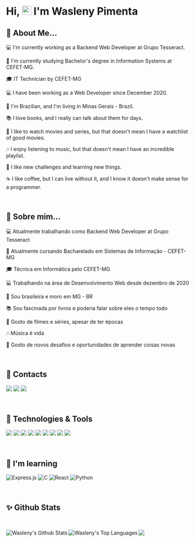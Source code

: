 # Hi, <img src="https://media.giphy.com/media/hvRJCLFzcasrR4ia7z/giphy.gif" height="25px"> I'm Wasleny Pimenta

## :woman: About Me...
:computer: I'm currently working as a Backend Web Developer at Grupo Tesseract.

:book: I'm currently studying Bachelor's degree in Information Systems at CEFET-MG.

:mortar_board: IT Technician by CEFET-MG

:computer: I have been working as a Web Developer since December 2020.

:city_sunset: I'm Brazilian, and I'm living in Minas Gerais - Brazil.

:books: I love books, and I really can talk about them for days.

:movie_camera: I like to watch movies and series, but that doesn't mean I have a watchlist of good movies.

:notes: I enjoy listening to music, but that doesn't mean I have an incredible playlist.

:rocket: I like new challenges and learning new things.

:coffee: I like coffee, but I can live without it, and I know it doesn't make sense for a programmer.

&nbsp;

## :woman: Sobre mim...
:computer: Atualmente trabalhando como Backend Web Developer at Grupo Tesseract

:book:  Atualmente cursando Bacharelado em Sistemas de Informação - CEFET-MG

:mortar_board: Técnica em Informática pelo CEFET-MG

:computer: Trabalhando na área de Desenvolvimento Web desde dezembro de 2020

:city_sunset: Sou brasileira e moro em MG - BR

:books: Sou fascinada por livros e poderia falar sobre eles o tempo todo

:movie_camera: Gosto de filmes e séries, apesar de ter épocas

:notes: Música é vida

:rocket: Gosto de novos desafios e oportunidades de aprender coisas novas

&nbsp;
## :eyes: Contacts
<div>
<a href="mailto:waslenymp@gmail.com"><img src="https://img.shields.io/badge/Gmail-D14836?style=for-the-badge&logo=gmail&logoColor=white" target="_blank"></a>
<a href="https://www.linkedin.com/in/wasleny-maria-pimenta-0b727a22a/" target="_blank"><img src="https://img.shields.io/badge/-LinkedIn-%230077B5?style=for-the-badge&logo=linkedin&logoColor=white" target="_blank"></a>
<a href="https://www.instagram.com/waslenymaria/" target="_blank"><img src="https://img.shields.io/badge/-Instagram-%23E4405F?style=for-the-badge&logo=instagram&logoColor=white" target="_blank"></a>
</div>


&nbsp;
## :rocket: Technologies & Tools
<img src="https://img.shields.io/badge/Laravel-FF2D20?style=for-the-badge&logo=laravel&logoColor=white" /> <img src="https://img.shields.io/badge/React-20232A?style=for-the-badge&logo=react&logoColor=61DAFB" /> <img src="https://img.shields.io/badge/CSS3-1572B6?style=for-the-badge&logo=css3&logoColor=white" /> <img src="https://img.shields.io/badge/HTML5-E34F26?style=for-the-badge&logo=html5&logoColor=white" /> <img src="https://img.shields.io/badge/JavaScript-323330?style=for-the-badge&logo=javascript&logoColor=F7DF1E" /> <img src="https://img.shields.io/badge/PHP-777BB4?style=for-the-badge&logo=php&logoColor=white" /> <img src="https://img.shields.io/badge/MySQL-005C84?style=for-the-badge&logo=mysql&logoColor=white" /> <img src="https://img.shields.io/badge/Bootstrap-563D7C?style=for-the-badge&logo=bootstrap&logoColor=white" /> <img src="https://img.shields.io/badge/styled--components-DB7093?style=for-the-badge&logo=styled-components&logoColor=white" />

&nbsp;
## :book: I'm learning
![Express.js](https://img.shields.io/badge/express.js-%23404d59.svg?style=for-the-badge&logo=express&logoColor=%2361DAFB)
![C](https://img.shields.io/badge/c-%2300599C.svg?style=for-the-badge&logo=c&logoColor=white)
![React](https://img.shields.io/badge/react-%2320232a.svg?style=for-the-badge&logo=react&logoColor=%2361DAFB)
![Python](https://img.shields.io/badge/python-3670A0?style=for-the-badge&logo=python&logoColor=ffdd54)


&nbsp;
## :sparkles: Github Stats
<br>
<p>
  <img align="left" alt="Wasleny's Github Stats" src="https://github-readme-stats-wasleny.vercel.app/api?username=Wasleny&show_icons=true&theme=tokyonight&hide_border=true"/>

  <img align="left" alt="Wasleny's Top Languages" src="https://github-readme-stats-wasleny.vercel.app/api/top-langs/?username=Wasleny&theme=tokyonight&hide_border=true&include_all_commits=true&layout=compact"/>
</p>


![](https://komarev.com/ghpvc/?username=Wasleny&color=96C8A2&label=1)
